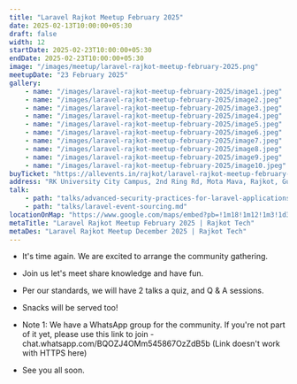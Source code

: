 ```yaml
---
title: "Laravel Rajkot Meetup February 2025"
date: 2025-02-13T10:00:00+05:30
draft: false
width: 12
startDate: 2025-02-23T10:00:00+05:30
endDate: 2025-02-23T10:00:00+05:30
image: "/images/meetup/laravel-rajkot-meetup-february-2025.png"
meetupDate: "23 February 2025"
gallery:
    - name: "/images/laravel-rajkot-meetup-february-2025/image1.jpeg"
    - name: "/images/laravel-rajkot-meetup-february-2025/image2.jpeg"
    - name: "/images/laravel-rajkot-meetup-february-2025/image3.jpeg"
    - name: "/images/laravel-rajkot-meetup-february-2025/image4.jpeg"
    - name: "/images/laravel-rajkot-meetup-february-2025/image5.jpeg"
    - name: "/images/laravel-rajkot-meetup-february-2025/image6.jpeg"
    - name: "/images/laravel-rajkot-meetup-february-2025/image7.jpeg"
    - name: "/images/laravel-rajkot-meetup-february-2025/image8.jpeg"
    - name: "/images/laravel-rajkot-meetup-february-2025/image9.jpeg"
    - name: "/images/laravel-rajkot-meetup-february-2025/image10.jpeg"
buyTicket: "https://allevents.in/rajkot/laravel-rajkot-meetup-february-2025/80003680520647"
address: "RK University City Campus, 2nd Ring Rd, Mota Mava, Rajkot, Gujarat 360005, India"
talk: 
    - path: "talks/advanced-security-practices-for-laravel-applications.md"
    - path: "talks/laravel-event-sourcing.md"
locationOnMap: "https://www.google.com/maps/embed?pb=!1m18!1m12!1m3!1d3692.4238969546304!2d70.75028447511475!3d22.261926944285523!2m3!1f0!2f0!3f0!3m2!1i1024!2i768!4f13.1!3m3!1m2!1s0x3959cbaf9787c173%3A0x8f107a3a70a8ad61!2sRK%20University%20City%20Campus!5e0!3m2!1sen!2sin!4v1703145039679!5m2!1sen!2sin"  
metaTitle: "Laravel Rajkot Meetup February 2025 | Rajkot Tech"
metaDes: "Laravel Rajkot Meetup December 2025 | Rajkot Tech"
---
```

- It's time again. We are excited to arrange the community gathering.

- Join us let's meet share knowledge and have fun.

- Per our standards, we will have 2 talks a quiz, and Q & A sessions.

- Snacks will be served too!

- Note 1: We have a WhatsApp group for the community. If you're not part of it yet, please use this link to join - chat.whatsapp.com/BQOZJ4OMm545867OzZdB5b (Link doesn't work with HTTPS here)

- See you all soon.